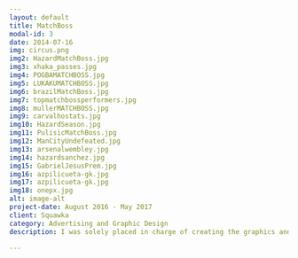 ```yaml
---
layout: default
title: MatchBoss
modal-id: 3
date: 2014-07-16
img: circus.png
img2: HazardMatchBoss.jpg
img3: xhaka_passes.jpg
img4: POGBAMATCHBOSS.jpg
img5: LUKAKUMATCHBOSS.jpg
img6: brazilMatchBoss.jpg
img7: topmatchbossperformers.jpg
img8: mullerMATCHBOSS.jpg
img9: carvalhostats.jpg
img10: HazardSeason.jpg
img11: PulisicMatchBoss.jpg
img12: ManCityUndefeated.jpg
img13: arsenalwembley.jpg
img14: hazardsanchez.jpg
img15: GabrielJesusPrem.jpg
img16: azpilicueta-gk.jpg
img17: azpilicueta-gk.jpg
img18: onepx.jpg
alt: image-alt
project-date: August 2016 - May 2017
client: Squawka
category: Advertising and Graphic Design
description: I was solely placed in charge of creating the graphics and advertising campaign for Squawka's Fantasy Football style game - MatchBoss. The MatchBoss graphics are focused around MatchBoss points, which are the scoring system for the game and are earned through a player's contribution during a game.

---
```

